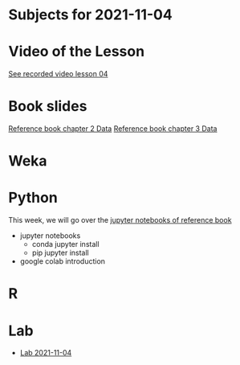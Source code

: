 # Subjects for 2021-11-04

# Video of the Lesson

[See recorded video lesson 04](TODO)

# Book slides

[Reference book chapter 2 Data](https://www-users.cse.umn.edu/~kumar001/dmbook/slides/chap2_data.pptx)
[Reference book chapter 3 Data](https://www-users.cse.umn.edu/~kumar001/dmbook/slides/chap2_data.pptx)


# Weka



# Python

This week, we will go over the [jupyter notebooks of reference book](http://www.cse.msu.edu/~ptan/dmbook/software/)

- jupyter notebooks
    - conda jupyter install
    - pip jupyter install
- google colab introduction 



# R 



# Lab

- [Lab 2021-11-04](../course-content/labs/lab-02.md)




